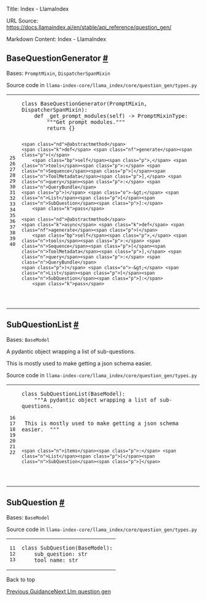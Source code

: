 Title: Index - LlamaIndex

URL Source: https://docs.llamaindex.ai/en/stable/api_reference/question_gen/

Markdown Content:
Index - LlamaIndex


BaseQuestionGenerator [#](https://docs.llamaindex.ai/en/stable/api_reference/question_gen/#llama_index.core.question_gen.types.BaseQuestionGenerator "Permanent link")
----------------------------------------------------------------------------------------------------------------------------------------------------------------------

Bases: `PromptMixin`, `DispatcherSpanMixin`

Source code in `llama-index-core/llama_index/core/question_gen/types.py`

<table class="highlighttable"><tbody><tr><td class="linenos"><div class="linenodiv"><pre><span></span><span class="normal">25</span>
<span class="normal">26</span>
<span class="normal">27</span>
<span class="normal">28</span>
<span class="normal">29</span>
<span class="normal">30</span>
<span class="normal">31</span>
<span class="normal">32</span>
<span class="normal">33</span>
<span class="normal">34</span>
<span class="normal">35</span>
<span class="normal">36</span>
<span class="normal">37</span>
<span class="normal">38</span>
<span class="normal">39</span>
<span class="normal">40</span></pre></div></td><td class="code"><div><pre><span></span><code><span class="k">class</span> <span class="nc">BaseQuestionGenerator</span><span class="p">(</span><span class="n">PromptMixin</span><span class="p">,</span> <span class="n">DispatcherSpanMixin</span><span class="p">):</span>
    <span class="k">def</span> <span class="nf">_get_prompt_modules</span><span class="p">(</span><span class="bp">self</span><span class="p">)</span> <span class="o">-&gt;</span> <span class="n">PromptMixinType</span><span class="p">:</span>
<span class="w">        </span><span class="sd">"""Get prompt modules."""</span>
        <span class="k">return</span> <span class="p">{}</span>

    <span class="nd">@abstractmethod</span>
    <span class="k">def</span> <span class="nf">generate</span><span class="p">(</span>
        <span class="bp">self</span><span class="p">,</span> <span class="n">tools</span><span class="p">:</span> <span class="n">Sequence</span><span class="p">[</span><span class="n">ToolMetadata</span><span class="p">],</span> <span class="n">query</span><span class="p">:</span> <span class="n">QueryBundle</span>
    <span class="p">)</span> <span class="o">-&gt;</span> <span class="n">List</span><span class="p">[</span><span class="n">SubQuestion</span><span class="p">]:</span>
        <span class="k">pass</span>

    <span class="nd">@abstractmethod</span>
    <span class="k">async</span> <span class="k">def</span> <span class="nf">agenerate</span><span class="p">(</span>
        <span class="bp">self</span><span class="p">,</span> <span class="n">tools</span><span class="p">:</span> <span class="n">Sequence</span><span class="p">[</span><span class="n">ToolMetadata</span><span class="p">],</span> <span class="n">query</span><span class="p">:</span> <span class="n">QueryBundle</span>
    <span class="p">)</span> <span class="o">-&gt;</span> <span class="n">List</span><span class="p">[</span><span class="n">SubQuestion</span><span class="p">]:</span>
        <span class="k">pass</span>
</code></pre></div></td></tr></tbody></table>

SubQuestionList [#](https://docs.llamaindex.ai/en/stable/api_reference/question_gen/#llama_index.core.question_gen.types.SubQuestionList "Permanent link")
----------------------------------------------------------------------------------------------------------------------------------------------------------

Bases: `BaseModel`

A pydantic object wrapping a list of sub-questions.

This is mostly used to make getting a json schema easier.

Source code in `llama-index-core/llama_index/core/question_gen/types.py`

<table class="highlighttable"><tbody><tr><td class="linenos"><div class="linenodiv"><pre><span></span><span class="normal">16</span>
<span class="normal">17</span>
<span class="normal">18</span>
<span class="normal">19</span>
<span class="normal">20</span>
<span class="normal">21</span>
<span class="normal">22</span></pre></div></td><td class="code"><div><pre><span></span><code><span class="k">class</span> <span class="nc">SubQuestionList</span><span class="p">(</span><span class="n">BaseModel</span><span class="p">):</span>
<span class="w">    </span><span class="sd">"""A pydantic object wrapping a list of sub-questions.</span>

<span class="sd">    This is mostly used to make getting a json schema easier.</span>
<span class="sd">    """</span>

    <span class="n">items</span><span class="p">:</span> <span class="n">List</span><span class="p">[</span><span class="n">SubQuestion</span><span class="p">]</span>
</code></pre></div></td></tr></tbody></table>

SubQuestion [#](https://docs.llamaindex.ai/en/stable/api_reference/question_gen/#llama_index.core.question_gen.types.SubQuestion "Permanent link")
--------------------------------------------------------------------------------------------------------------------------------------------------

Bases: `BaseModel`

Source code in `llama-index-core/llama_index/core/question_gen/types.py`

<table class="highlighttable"><tbody><tr><td class="linenos"><div class="linenodiv"><pre><span></span><span class="normal">11</span>
<span class="normal">12</span>
<span class="normal">13</span></pre></div></td><td class="code"><div><pre><span></span><code><span class="k">class</span> <span class="nc">SubQuestion</span><span class="p">(</span><span class="n">BaseModel</span><span class="p">):</span>
    <span class="n">sub_question</span><span class="p">:</span> <span class="nb">str</span>
    <span class="n">tool_name</span><span class="p">:</span> <span class="nb">str</span>
</code></pre></div></td></tr></tbody></table>

Back to top

[Previous Guidance](https://docs.llamaindex.ai/en/stable/api_reference/question_gen/guidance/)[Next Llm question gen](https://docs.llamaindex.ai/en/stable/api_reference/question_gen/llm_question_gen/)
